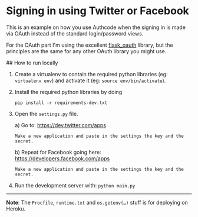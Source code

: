 
# Signing in using Twitter or Facebook

This is an example on how you use Authcode when the signing in is made via OAuth instead of the standard login/password views.

For the OAuth part I'm using the excellent [flask_oauth](http://pythonhosted.org/Flask-OAuth/) library, but the principles are the same for any other OAuth library you might use.


## How to run locally

1. Create a virtualenv to contain the required python libraries (eg: `virtualenv env`)
   and activate it (eg: `source env/bin/activate`).

2. Install the required python libraries by doing

    `pip install -r requirements-dev.txt`

3. Open the `settings.py` file.

    a) Go to:  https://dev.twitter.com/apps

       Make a new application and paste in the settings the key and the secret.

    b) Repeat for Facebook going here:  https://developers.facebook.com/apps

       Make a new application and paste in the settings the key and the secret.

4. Run the development server with: `python main.py`

--------
**Note**:  The `Procfile`, `runtime.txt` and `os.getenv(…)` stuff is for deploying on Heroku.

